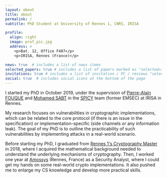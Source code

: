 ```yaml
---
layout: about
title: about
permalink: /
subtitle: PhD Student at University of Rennes 1, CNRS, IRISA

profile:
  align: right
  image: prof_pic.jpg
  address: >
    <p>Bat. 12, Office F407</p>
    <p>IRISA, Rennes (France)</p>

news: true  # includes a list of news items
selected_papers: true # includes a list of papers marked as "selected={true}"
invitations: true # includes a list of invitation / PC / reviews "selected={true}"
social: true  # includes social icons at the bottom of the page
---
```


I started my PhD in October 2019, under the supervision of [Pierre-Alain FOUQUE](https://www.di.ens.fr/~fouque/) and [Mohamed SABT](http://people.irisa.fr/Mohamed.Sabt/) in the [SPICY](https://spicy.irisa.fr/) team (former EMSEC) at IRISA in Rennes.

My research focuses on vulnerabilities in cryptographic implementations, which can be related to the core protocol (if there is an issue in the specification) or implementation-specific (side channels or any information leak). The goal of my PhD is to outline the practicability of such vulnerabilities by implementing attacks in a real-world scenario.

Before starting my PhD, I graduated from [Rennes 1's Cryptography Master](https://formations.univ-rennes1.fr/master-mention-mathematiques-et-applications-parcours-mathematiques-de-linformation-cryptographie) in 2018, where I acquired the mathematical background needed to understand the underlying mechanisms of cryptography. Then, I worked one year at [Amossys](https://www.amossys.fr/) (Rennes, France) as a Security Analyst, where I could get my hands on some real-world crypto implementations. It also pushed me to enlarge my CS knowledge and develop more practical skills.